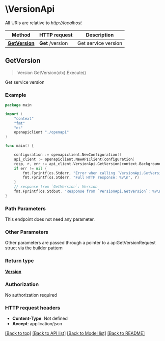 # \VersionApi

All URIs are relative to *http://localhost*

Method | HTTP request | Description
------------- | ------------- | -------------
[**GetVersion**](VersionApi.md#GetVersion) | **Get** /version | Get service version



## GetVersion

> Version GetVersion(ctx).Execute()

Get service version



### Example

```go
package main

import (
    "context"
    "fmt"
    "os"
    openapiclient "./openapi"
)

func main() {

    configuration := openapiclient.NewConfiguration()
    api_client := openapiclient.NewAPIClient(configuration)
    resp, r, err := api_client.VersionApi.GetVersion(context.Background()).Execute()
    if err != nil {
        fmt.Fprintf(os.Stderr, "Error when calling `VersionApi.GetVersion``: %v\n", err)
        fmt.Fprintf(os.Stderr, "Full HTTP response: %v\n", r)
    }
    // response from `GetVersion`: Version
    fmt.Fprintf(os.Stdout, "Response from `VersionApi.GetVersion`: %v\n", resp)
}
```

### Path Parameters

This endpoint does not need any parameter.

### Other Parameters

Other parameters are passed through a pointer to a apiGetVersionRequest struct via the builder pattern


### Return type

[**Version**](version.md)

### Authorization

No authorization required

### HTTP request headers

- **Content-Type**: Not defined
- **Accept**: application/json

[[Back to top]](#) [[Back to API list]](../README.md#documentation-for-api-endpoints)
[[Back to Model list]](../README.md#documentation-for-models)
[[Back to README]](../README.md)

